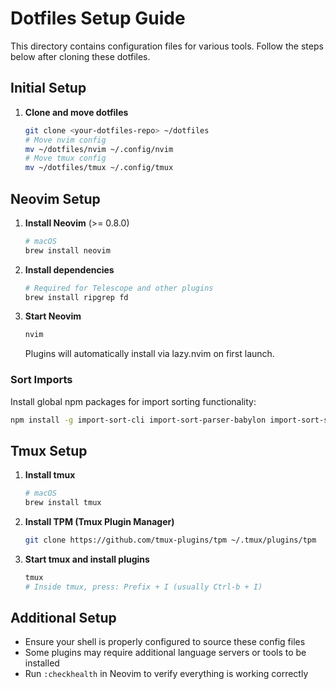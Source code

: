 # Dotfiles Setup Guide

This directory contains configuration files for various tools. Follow the steps below after cloning these dotfiles.

## Initial Setup

1. **Clone and move dotfiles**
   ```bash
   git clone <your-dotfiles-repo> ~/dotfiles
   # Move nvim config
   mv ~/dotfiles/nvim ~/.config/nvim
   # Move tmux config  
   mv ~/dotfiles/tmux ~/.config/tmux
   ```

## Neovim Setup

1. **Install Neovim** (>= 0.8.0)
   ```bash
   # macOS
   brew install neovim
   ```

2. **Install dependencies**
   ```bash
   # Required for Telescope and other plugins
   brew install ripgrep fd
   ```

3. **Start Neovim**
   ```bash
   nvim
   ```
   Plugins will automatically install via lazy.nvim on first launch.

### Sort Imports
Install global npm packages for import sorting functionality:
```bash
npm install -g import-sort-cli import-sort-parser-babylon import-sort-style-eslint
```

## Tmux Setup

1. **Install tmux**
   ```bash
   # macOS
   brew install tmux
   ```

2. **Install TPM (Tmux Plugin Manager)**
   ```bash
   git clone https://github.com/tmux-plugins/tpm ~/.tmux/plugins/tpm
   ```

3. **Start tmux and install plugins**
   ```bash
   tmux
   # Inside tmux, press: Prefix + I (usually Ctrl-b + I)
   ```

## Additional Setup

- Ensure your shell is properly configured to source these config files
- Some plugins may require additional language servers or tools to be installed
- Run `:checkhealth` in Neovim to verify everything is working correctly